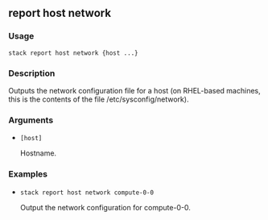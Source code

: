 ## report host network

### Usage

`stack report host network {host ...}`

### Description

Outputs the network configuration file for a host (on RHEL-based
	machines, this is the contents of the file /etc/sysconfig/network).

### Arguments

* `[host]`

   Hostname.


### Examples

* `stack report host network compute-0-0`

   Output the network configuration for compute-0-0.



